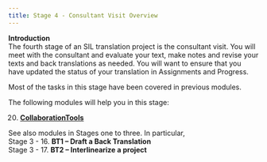 ```yaml
---
title: Stage 4 - Consultant Visit Overview
---
```


**Introduction**  
The fourth stage of an SIL translation project is the consultant visit. You will meet with the consultant and evaluate your text, make notes and revise your texts and back translations as needed. You will want to ensure that you have updated the status of your translation in Assignments and Progress.

Most of the tasks in this stage have been covered in previous modules.

The following modules will help you in this stage:

20. [**CollaborationTools**](20.Collaboration-tools.md)

See also modules in Stages one to three. In particular,  
Stage 3 - 16. **BT1 – Draft a Back Translation**    
Stage 3 - 17. **BT2 – Interlinearize a project** 
